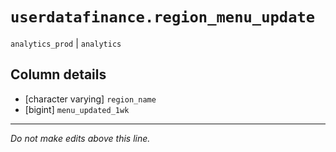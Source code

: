 # `userdatafinance.region_menu_update`
`analytics_prod` | `analytics`

## Column details
* [character varying] `region_name`
* [bigint]    `menu_updated_1wk`

-------------------------------------------------------------------------------
*Do not make edits above this line.*
